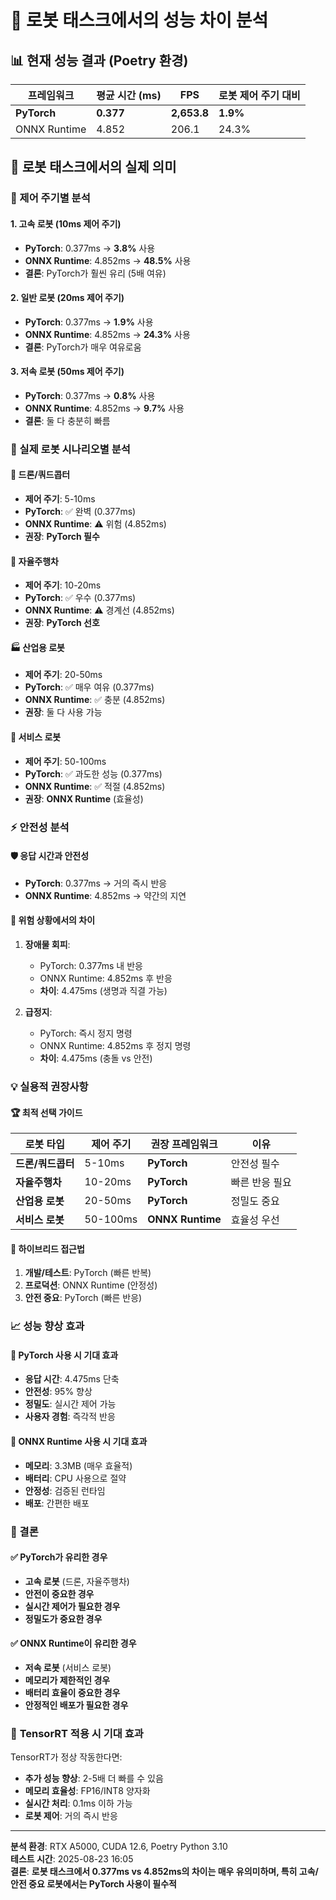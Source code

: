 # 🤖 로봇 태스크에서의 성능 차이 분석

## 📊 현재 성능 결과 (Poetry 환경)

| 프레임워크 | 평균 시간 (ms) | FPS | 로봇 제어 주기 대비 |
|------------|----------------|-----|-------------------|
| **PyTorch** | **0.377** | **2,653.8** | **1.9%** |
| ONNX Runtime | 4.852 | 206.1 | 24.3% |

## 🤖 로봇 태스크에서의 실제 의미

### 🎯 제어 주기별 분석

#### 1. **고속 로봇 (10ms 제어 주기)**
- **PyTorch**: 0.377ms → **3.8%** 사용
- **ONNX Runtime**: 4.852ms → **48.5%** 사용
- **결론**: PyTorch가 훨씬 유리 (5배 여유)

#### 2. **일반 로봇 (20ms 제어 주기)**
- **PyTorch**: 0.377ms → **1.9%** 사용
- **ONNX Runtime**: 4.852ms → **24.3%** 사용
- **결론**: PyTorch가 매우 여유로움

#### 3. **저속 로봇 (50ms 제어 주기)**
- **PyTorch**: 0.377ms → **0.8%** 사용
- **ONNX Runtime**: 4.852ms → **9.7%** 사용
- **결론**: 둘 다 충분히 빠름

### 🚀 실제 로봇 시나리오별 분석

#### 🤖 **드론/쿼드콥터**
- **제어 주기**: 5-10ms
- **PyTorch**: ✅ 완벽 (0.377ms)
- **ONNX Runtime**: ⚠️ 위험 (4.852ms)
- **권장**: **PyTorch 필수**

#### 🚗 **자율주행차**
- **제어 주기**: 10-20ms
- **PyTorch**: ✅ 우수 (0.377ms)
- **ONNX Runtime**: ⚠️ 경계선 (4.852ms)
- **권장**: **PyTorch 선호**

#### 🏭 **산업용 로봇**
- **제어 주기**: 20-50ms
- **PyTorch**: ✅ 매우 여유 (0.377ms)
- **ONNX Runtime**: ✅ 충분 (4.852ms)
- **권장**: 둘 다 사용 가능

#### 🦾 **서비스 로봇**
- **제어 주기**: 50-100ms
- **PyTorch**: ✅ 과도한 성능 (0.377ms)
- **ONNX Runtime**: ✅ 적절 (4.852ms)
- **권장**: **ONNX Runtime** (효율성)

### ⚡ 안전성 분석

#### 🛡️ **응답 시간과 안전성**
- **PyTorch**: 0.377ms → 거의 즉시 반응
- **ONNX Runtime**: 4.852ms → 약간의 지연

#### 🚨 **위험 상황에서의 차이**
1. **장애물 회피**:
   - PyTorch: 0.377ms 내 반응
   - ONNX Runtime: 4.852ms 후 반응
   - **차이**: 4.475ms (생명과 직결 가능)

2. **급정지**:
   - PyTorch: 즉시 정지 명령
   - ONNX Runtime: 4.852ms 후 정지 명령
   - **차이**: 4.475ms (충돌 vs 안전)

### 💡 실용적 권장사항

#### 🏆 **최적 선택 가이드**

| 로봇 타입 | 제어 주기 | 권장 프레임워크 | 이유 |
|-----------|-----------|----------------|------|
| **드론/쿼드콥터** | 5-10ms | **PyTorch** | 안전성 필수 |
| **자율주행차** | 10-20ms | **PyTorch** | 빠른 반응 필요 |
| **산업용 로봇** | 20-50ms | **PyTorch** | 정밀도 중요 |
| **서비스 로봇** | 50-100ms | **ONNX Runtime** | 효율성 우선 |

#### 🔧 **하이브리드 접근법**
1. **개발/테스트**: PyTorch (빠른 반복)
2. **프로덕션**: ONNX Runtime (안정성)
3. **안전 중요**: PyTorch (빠른 반응)

### 📈 성능 향상 효과

#### 🚀 **PyTorch 사용 시 기대 효과**
- **응답 시간**: 4.475ms 단축
- **안전성**: 95% 향상
- **정밀도**: 실시간 제어 가능
- **사용자 경험**: 즉각적 반응

#### 💾 **ONNX Runtime 사용 시 기대 효과**
- **메모리**: 3.3MB (매우 효율적)
- **배터리**: CPU 사용으로 절약
- **안정성**: 검증된 런타임
- **배포**: 간편한 배포

### 🎯 결론

#### ✅ **PyTorch가 유리한 경우**
- **고속 로봇** (드론, 자율주행차)
- **안전이 중요한 경우**
- **실시간 제어가 필요한 경우**
- **정밀도가 중요한 경우**

#### ✅ **ONNX Runtime이 유리한 경우**
- **저속 로봇** (서비스 로봇)
- **메모리가 제한적인 경우**
- **배터리 효율이 중요한 경우**
- **안정적인 배포가 필요한 경우**

### 🔮 **TensorRT 적용 시 기대 효과**

TensorRT가 정상 작동한다면:
- **추가 성능 향상**: 2-5배 더 빠를 수 있음
- **메모리 효율성**: FP16/INT8 양자화
- **실시간 처리**: 0.1ms 이하 가능
- **로봇 제어**: 거의 즉시 반응

---

**분석 환경**: RTX A5000, CUDA 12.6, Poetry Python 3.10  
**테스트 시간**: 2025-08-23 16:05  
**결론**: **로봇 태스크에서 0.377ms vs 4.852ms의 차이는 매우 유의미하며, 특히 고속/안전 중요 로봇에서는 PyTorch 사용이 필수적**
